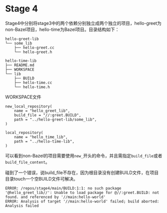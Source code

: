 # Stage 4

Stage4中分别将stage3中的两个依赖分别独立成两个独立的项目，hello-greet为non-Bazel项目，hello-time为Bazel项目。目录结构如下：

```
hello-greet-lib
└── some_lib
    ├── hello-greet.cc
    └── hello-greet.h
```

```
hello-time-lib
├── README.md
├── WORKSPACE
└── lib
    ├── BUILD
    ├── hello-time.cc
    └── hello-time.h
```

WORKSPACE文件

```
new_local_repository(
    name = "hello_greet_lib",
    build_file = "//:greet.BUILD",
    path = "../hello-greet-lib/some_lib",
)

local_repository(
    name = "hello_time_lib",
    path = "../hello-time-lib",
)
```

可以看到non-Bazel的项目需要使用`new_`开头的命令，并且需指定`build_file`或者`build_file_content`。

碰到了一个错误，说build_file不存在，因为根目录没有创建BUILD文件，在项目目录touch一个空BUILD文件可解决。

```
ERROR: /repos/stage4/main/BUILD:1:1: no such package '@hello_greet_lib//': Unable to load package for @//:greet.BUILD: not found. and referenced by '//main:hello-world'
ERROR: Analysis of target '//main:hello-world' failed; build aborted: Analysis failed
```